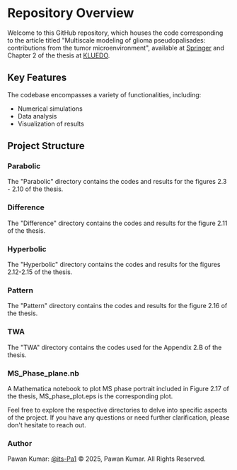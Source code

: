 # Repository Overview

Welcome to this GitHub repository, which houses the code corresponding to the article titled "Multiscale modeling of glioma pseudopalisades: contributions from the tumor microenvironment", available at [Springer](https://link.springer.com/article/10.1007/s00285-021-01599-x) and Chapter 2 of the thesis at [KLUEDO](https://kluedo.ub.rptu.de/frontdoor/index/index/docId/6573).

## Key Features

The codebase encompasses a variety of functionalities, including:

- Numerical simulations
- Data analysis
- Visualization of results

## Project Structure

### Parabolic
The "Parabolic" directory contains the codes and results for the figures 2.3 - 2.10 of the thesis.

### Difference
The "Difference" directory contains the codes and results for the figure 2.11 of the thesis.

### Hyperbolic
The "Hyperbolic" directory contains the codes and results for the figures 2.12-2.15 of the thesis.

### Pattern
The "Pattern" directory contains the codes and results for the figure 2.16 of the thesis.

### TWA
The "TWA" directory contains the codes used for the Appendix 2.B of the thesis.

### MS_Phase_plane.nb
A Mathematica notebook to plot MS phase portrait included in Figure 2.17 of the thesis, MS_phase_plot.eps is the corresponding plot.

Feel free to explore the respective directories to delve into specific aspects of the project. If you have any questions or need further clarification, please don't hesitate to reach out.

### Author
Pawan Kumar: [@its-Pa1](https://github.com/its-Pa1)
© 2025, Pawan Kumar. All Rights Reserved.
